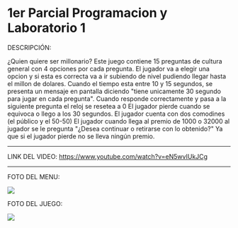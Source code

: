 # 1er Parcial Programacion y Laboratorio 1

DESCRIPCIÓN:

¿Quien quiere ser millonario? Este juego contiene 15 preguntas de cultura general con 4 opciones por cada pregunta. El jugador va a elegir una opcion y si esta es correcta va a ir subiendo de nivel pudiendo llegar hasta el millon de dolares.
Cuando el tiempo esta entre 10 y 15 segundos, se presenta un mensaje en pantalla diciendo "tiene unicamente 30 segundo para jugar en cada pregunta".
Cuando responde correctamente y pasa a la siguiente pregunta el reloj se resetea a 0
El jugador pierde cuando se equivoca o llego a los 30 segundos.
El jugador cuenta con dos comodines (el público y el 50-50)
El jugador cuando llega al premio de 1000 o 32000 al jugador se le pregunta "¿Desea continuar o retirarse con lo obtenido?" Ya que si el jugador pierde no se lleva ningún premio.

----------------------------

LINK DEL VIDEO:  https://www.youtube.com/watch?v=eN5wvIUkJCg

----------------------------


FOTO DEL MENU:

![](https://raw.githubusercontent.com/MatiasTanoni/ParcialProgramacion_y_Laboratorio/master/imagenes/Captura%20de%20pantalla%202023-11-24%20185428.png?token=GHSAT0AAAAAACJAWQ6636PJ7OGZVXRCIYMMZLBD5GQ)

FOTO DEL JUEGO:

![](https://raw.githubusercontent.com/MatiasTanoni/ParcialProgramacion_y_Laboratorio/master/imagenes/Captura%20de%20pantalla%202023-11-24%20190208.png?token=GHSAT0AAAAAACJAWQ66NKOWE3EGRO26KEIIZLBD4EA)
